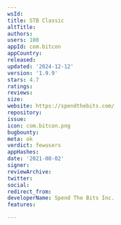 ```yaml
---
wsId: 
title: STB Classic
altTitle: 
authors: 
users: 100
appId: com.bitcon
appCountry: 
released: 
updated: '2024-12-12'
version: '1.9.9'
stars: 4.7
ratings: 
reviews: 
size: 
website: https://spendthebits.com/
repository: 
issue: 
icon: com.bitcon.png
bugbounty: 
meta: ok
verdict: fewusers
appHashes: 
date: '2021-08-02'
signer: 
reviewArchive: 
twitter: 
social: 
redirect_from: 
developerName: Spend The Bits Inc.
features: 

---
```


